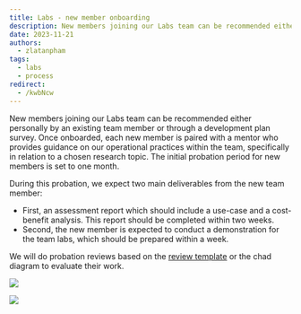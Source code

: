 ```yaml
---
title: Labs - new member onboarding
description: New members joining our Labs team can be recommended either personally by an existing team member or through a development plan survey. Once onboarded, each new member is paired with a mentor who provides guidance on our operational practices within the team, specifically in relation to a chosen research topic. The initial probation period for new members is set to one month.
date: 2023-11-21
authors:
  - zlatanpham
tags:
  - labs
  - process
redirect:
  - /kwbNcw
---
```


New members joining our Labs team can be recommended either personally by an existing team member or through a development plan survey. Once onboarded, each new member is paired with a mentor who provides guidance on our operational practices within the team, specifically in relation to a chosen research topic. The initial probation period for new members is set to one month.

During this probation, we expect two main deliverables from the new team member:

- First, an assessment report which should include a use-case and a cost-benefit analysis. This report should be completed within two weeks.
- Second, the new member is expected to conduct a demonstration for the team labs, which should be prepared within a week.

We will do probation reviews based on the [review template](https://docs.google.com/spreadsheets/d/1Z0Wj3dy6bSHXHO8rCL7mrrjRvI4vbupcfyxRYSCtGFs/edit#gid=1586333671) or the chad diagram to evaluate their work.

![](assets/labs---new-member-onboarding-20231121174522981.webp)

![](assets/labs---new-member-onboarding-20231205185801920.webp)
